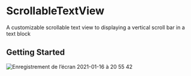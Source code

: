 # ScrollableTextView

A customizable scrollable text view to displaying a vertical scroll bar in a text block

## Getting Started


![Enregistrement de l’écran 2021-01-16 à 20 55 42](https://user-images.githubusercontent.com/77537857/104822394-66294a80-5842-11eb-8fac-4c853d6b3dd4.gif)


